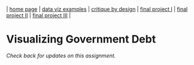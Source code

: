 | [home page](https://cmustudent.github.io/tswd-portfolio-templates/) | [data viz examples](dataviz-examples) | [critique by design](critique-by-design) | [final project I](final-project-part-one) | [final project II](final-project-part-two) | [final project III](final-project-part-three) |

# Visualizing Government Debt
*Check back for updates on this assignment.*
